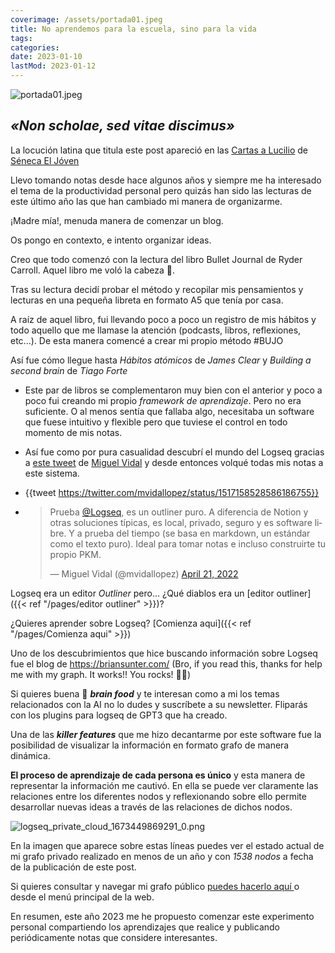 ```yaml
---
coverimage: /assets/portada01.jpeg
title: No aprendemos para la escuela, sino para la vida
tags:
categories:
date: 2023-01-10
lastMod: 2023-01-12
---
```

![portada01.jpeg](/assets/portada01_1673544520946_0.jpeg)

## *«Non scholae, sed vitae discimus»*

La locución latina que titula este post apareció en las [Cartas a Lucilio](https://es.wikipedia.org/wiki/Cartas_a_Lucilio) de [Séneca El Jóven](https://es.wikipedia.org/wiki/S%C3%A9neca)

Llevo tomando notas desde hace algunos años y siempre me ha interesado el tema de la productividad personal pero quizás han sido las lecturas de este último año las que han cambiado mi manera de organizarme.

¡Madre mía!, menuda manera de comenzar un blog.

Os pongo en contexto, e intento organizar ideas.

Creo que todo comenzó con la lectura del libro Bullet Journal de Ryder Carroll. Aquel libro me voló la cabeza 🤯.

Tras su lectura decidí probar el método y recopilar mis pensamientos y lecturas en una pequeña libreta en formato A5 que tenía por casa.

A raíz de aquel libro, fui llevando poco a poco un registro de mis hábitos y todo aquello que me llamase la atención (podcasts, libros, reflexiones, etc...). De esta manera comencé a crear mi propio método #BUJO

Así fue cómo llegue hasta *Hábitos atómicos* de *James Clear* y *Building a second brain* de *Tiago Forte*

  + Este par de libros se complementaron muy bien con el anterior y poco a poco fui creando mi propio *framework de aprendizaje*. Pero no era suficiente. O al menos sentía que fallaba algo, necesitaba un software que fuese intuitivo y flexible pero que tuviese el control en todo momento de mis notas.

  + Así fue como por pura casualidad descubrí el mundo del Logseq gracias a [este tweet](https://twitter.com/mvidallopez/status/1517158528586186755) de [Miguel Vidal](https://twitter.com/mvidallopez) y desde entonces volqué todas mis notas a este sistema.

  + {{tweet https://twitter.com/mvidallopez/status/1517158528586186755}}

  + <blockquote class="twitter-tweet"><p lang="es" dir="ltr">Prueba <a href="https://twitter.com/logseq?ref_src=twsrc%5Etfw">@Logseq</a>, es un outliner puro. A diferencia de Notion y otras soluciones típicas, es local, privado, seguro y es software libre. Y a prueba del tiempo (se basa en markdown, un estándar como el texto puro). Ideal para tomar notas e incluso construirte tu propio PKM.</p>&mdash; Miguel Vidal (@mvidallopez) <a href="https://twitter.com/mvidallopez/status/1517158528586186755?ref_src=twsrc%5Etfw">April 21, 2022</a></blockquote> <script async src="https://platform.twitter.com/widgets.js" charset="utf-8"></script>

Logseq era un editor *Outliner* pero... ¿Qué diablos era un [editor outliner]({{< ref "/pages/editor outliner" >}})?

¿Quieres aprender sobre Logseq? [Comienza aqui]({{< ref "/pages/Comienza aqui" >}})

Uno de los descubrimientos que hice buscando información sobre Logseq fue el blog de https://briansunter.com/
(Bro, if you read this, thanks for help me with my graph. It works!! You rocks! 🤘😎)

Si quieres buena  🧠 ***brain food*** y te interesan como a mi los temas relacionados con la AI no lo dudes y suscríbete a su newsletter. Fliparás con los plugins para logseq de GPT3 que ha creado.

Una de las ***killer features*** que me hizo decantarme por este software fue la posibilidad de visualizar la información en formato grafo de manera dinámica. 

**El proceso de aprendizaje de cada persona es único** y esta manera de representar la información me cautivó. En ella se puede ver claramente las relaciones entre los diferentes nodos y reflexionando sobre ello permite desarrollar nuevas ideas a través de las relaciones de dichos nodos.

![logseq_private_cloud_1673449869291_0.png](/assets/logseq_private_cloud_1673449869291_0_1673515598987_0.png)

En la imagen que aparece sobre estas líneas puedes ver el estado actual de mi grafo privado realizado en menos de un año y con *1538 nodos* a fecha de la publicación de este post.

Si quieres consultar y navegar mi grafo público [puedes hacerlo aquí ](https://javimostoles.github.io/graph/#/graph) o desde el menú principal de la web.

En resumen, este año 2023 me he propuesto comenzar este experimento personal compartiendo los aprendizajes que realice y publicando periódicamente notas que considere interesantes.
